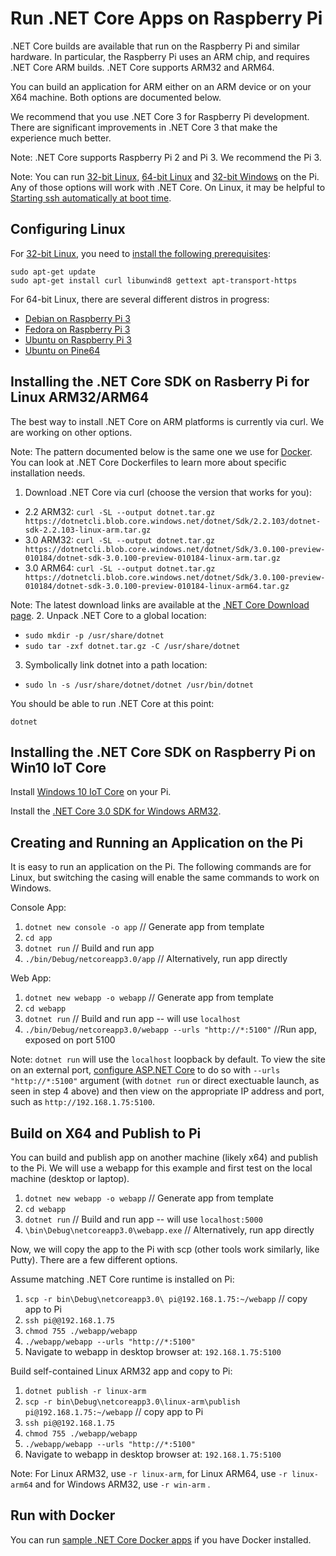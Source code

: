 # Run .NET Core Apps on Raspberry Pi

.NET Core builds are available that run on the Raspberry Pi and similar hardware. In particular, the Raspberry Pi uses an ARM chip, and requires .NET Core ARM builds. .NET Core supports ARM32 and ARM64.

You can build an application for ARM either on an ARM device or on your X64 machine. Both options are documented below.

We recommend that you use .NET Core 3 for Raspberry Pi development. There are significant improvements in .NET Core 3 that make the experience much better.

Note: .NET Core supports Raspberry Pi 2 and Pi 3. We recommend the Pi 3.

Note: You can run [32-bit Linux](https://www.raspberrypi.org/downloads/raspbian/), [64-bit Linux](https://gist.github.com/richlander/467813274cea8abc624553ee72b28213#how-to-install-arm64-builds) and [32-bit Windows](https://docs.microsoft.com/en-us/windows/iot-core/downloads) on the Pi. Any of those options will work with .NET Core. On Linux, it may be helpful to [Starting ssh automatically at boot time](https://raspberrypi.stackexchange.com/questions/1747/starting-ssh-automatically-at-boot-time).

## Configuring Linux

For [32-bit Linux](https://www.raspberrypi.org/downloads/raspbian/), you need to [install the following prerequisites](https://docs.microsoft.com/en-us/dotnet/core/linux-prerequisites?tabs=netcore2x#install-net-core-for-debian-8-or-debian-9-64-bit):

```console
sudo apt-get update
sudo apt-get install curl libunwind8 gettext apt-transport-https
```

For 64-bit Linux, there are several different distros in progress:

* [Debian on Raspberry Pi 3](https://github.com/Debian/raspi3-image-spec)
* [Fedora on Raspberry Pi 3](https://fedoraproject.org/wiki/Architectures/ARM/Raspberry_Pi#Raspberry_Pi_3_aarch64_support)
* [Ubuntu on Raspberry Pi 3](https://wiki.ubuntu.com/ARM/RaspberryPi#arm64)
* [Ubuntu on Pine64](http://wiki.pine64.org/index.php/Pine_A64_Software_Release#Xenial_Mate)

## Installing the .NET Core SDK on Rasberry Pi for Linux ARM32/ARM64

The best way to install .NET Core on ARM platforms is currently via curl. We are working on other options.

Note: The pattern documented below is the same one we use for [Docker](https://github.com/dotnet/dotnet-docker). You can look at .NET Core Dockerfiles to learn more about specific installation needs.

1. Download .NET Core via curl (choose the version that works for you):
  * 2.2 ARM32: `curl -SL --output dotnet.tar.gz https://dotnetcli.blob.core.windows.net/dotnet/Sdk/2.2.103/dotnet-sdk-2.2.103-linux-arm.tar.gz`
  * 3.0 ARM32: `curl -SL --output dotnet.tar.gz https://dotnetcli.blob.core.windows.net/dotnet/Sdk/3.0.100-preview-010184/dotnet-sdk-3.0.100-preview-010184-linux-arm.tar.gz`
  * 3.0 ARM64: `curl -SL --output dotnet.tar.gz https://dotnetcli.blob.core.windows.net/dotnet/Sdk/3.0.100-preview-010184/dotnet-sdk-3.0.100-preview-010184-linux-arm64.tar.gz`

  Note: The latest download links are available at the [.NET Core Download page](https://dotnet.microsoft.com/download/archives).
2. Unpack .NET Core to a global location:
  * `sudo mkdir -p /usr/share/dotnet`
  * `sudo tar -zxf dotnet.tar.gz -C /usr/share/dotnet`
3. Symbolically link dotnet into a path location:
  * `sudo ln -s /usr/share/dotnet/dotnet /usr/bin/dotnet`

You should be able to run .NET Core at this point:

```console
dotnet
```

## Installing the .NET Core SDK on Raspberry Pi on Win10 IoT Core

Install [Windows 10 IoT Core](https://docs.microsoft.com/en-us/windows/iot-core/getstarted) on your Pi.

Install the [.NET Core 3.0 SDK for Windows ARM32](https://dotnet.microsoft.com/download/dotnet-core/3.0).

## Creating and Running an Application on the Pi

It is easy to run an application on the Pi. The following commands are for Linux, but switching the casing will enable the same commands to work on Windows.

Console App:

1. `dotnet new console -o app` // Generate app from template
2. `cd app`
3. `dotnet run` // Build and run app
4. `./bin/Debug/netcoreapp3.0/app` // Alternatively, run app directly

Web App:

1. `dotnet new webapp -o webapp` // Generate app from template
2. `cd webapp`
3. `dotnet run` // Build and run app -- will use `localhost`
4. `./bin/Debug/netcoreapp3.0/webapp --urls "http://*:5100"` //Run app, exposed on port 5100

Note: `dotnet run` will use the `localhost` loopback by default. To view the site on an external port, [configure ASP.NET Core](https://docs.microsoft.com/aspnet/core/fundamentals/host/web-host?view=aspnetcore-2.1#server-urls) to do so with `--urls "http://*:5100"` argument (with `dotnet run` or direct exectuable launch, as seen in step 4 above) and then view on the appropriate IP address and port, such as `http://192.168.1.75:5100`.

## Build on X64 and Publish to Pi

You can build and publish app on another machine (likely x64) and publish to the Pi. We will use a webapp for this example and first test on the local machine (desktop or laptop).

1. `dotnet new webapp -o webapp` // Generate app from template
2. `cd webapp`
3. `dotnet run` // Build and run app -- will use `localhost:5000`
4. `\bin\Debug\netcoreapp3.0\webapp.exe` // Alternatively, run app directly

Now, we will copy the app to the Pi with scp (other tools work similarly, like Putty). There are a few different options.

Assume matching .NET Core runtime is installed on Pi:

1. `scp -r bin\Debug\netcoreapp3.0\ pi@192.168.1.75:~/webapp` // copy app to Pi
2. `ssh pi@@192.168.1.75`
3. `chmod 755 ./webapp/webapp`
4. `./webapp/webapp --urls "http://*:5100"`
5. Navigate to webapp in desktop browser at: `192.168.1.75:5100`

Build self-contained Linux ARM32 app and copy to Pi:

1. `dotnet publish -r linux-arm`
2. `scp -r bin\Debug\netcoreapp3.0\linux-arm\publish pi@192.168.1.75:~/webapp` // copy app to Pi
3. `ssh pi@@192.168.1.75`
4. `chmod 755 ./webapp/webapp`
5. `./webapp/webapp --urls "http://*:5100"`
6. Navigate to webapp in desktop browser at: `192.168.1.75:5100`

Note: For Linux ARM32, use `-r linux-arm`, for  Linux ARM64, use `-r linux-arm64` and for Windows ARM32, use `-r win-arm` .

## Run with Docker

You can run [sample .NET Core Docker apps](https://github.com/dotnet/dotnet-docker/blob/master/samples/README.md) if you have Docker installed.